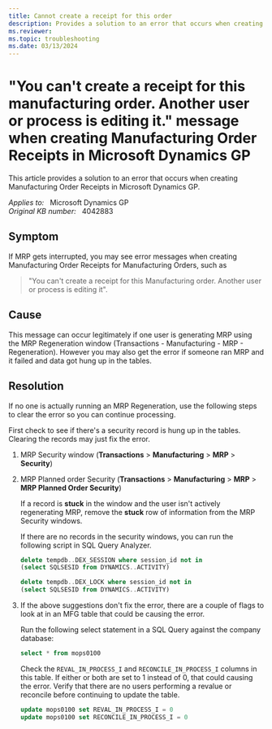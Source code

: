 ```yaml
---
title: Cannot create a receipt for this order
description: Provides a solution to an error that occurs when creating Manufacturing Order Receipts in Microsoft Dynamics GP.
ms.reviewer:
ms.topic: troubleshooting
ms.date: 03/13/2024
---
```

# "You can't create a receipt for this manufacturing order. Another user or process is editing it." message when creating Manufacturing Order Receipts in Microsoft Dynamics GP

This article provides a solution to an error that occurs when creating Manufacturing Order Receipts in Microsoft Dynamics GP.

_Applies to:_ &nbsp; Microsoft Dynamics GP  
_Original KB number:_ &nbsp; 4042883

## Symptom

If MRP gets interrupted, you may see error messages when creating Manufacturing Order Receipts for Manufacturing Orders, such as

> "You can't create a receipt for this Manufacturing order. Another user or process is editing it".

## Cause

This message can occur legitimately if one user is generating MRP using the MRP Regeneration window (Transactions - Manufacturing - MRP - Regeneration). However you may also get the error if someone ran MRP and it failed and data got hung up in the tables.

## Resolution

If no one is actually running an MRP Regeneration, use the following steps to clear the error so you can continue processing.

First check to see if there's a security record is hung up in the tables. Clearing the records may just fix the error.

1. MRP Security window (**Transactions** > **Manufacturing** > **MRP** > **Security**)
2. MRP Planned order Security (**Transactions** > **Manufacturing** > **MRP** > **MRP Planned Order Security**)

    If a record is **stuck** in the window and the user isn't actively regenerating MRP, remove the **stuck** row of information from the MRP Security windows.

    If there are no records in the security windows, you can run the following script in SQL Query Analyzer.

    ```sql
    delete tempdb..DEX_SESSION where session_id not in
    (select SQLSESID from DYNAMICS..ACTIVITY)
    
    delete tempdb..DEX_LOCK where session_id not in
    (select SQLSESID from DYNAMICS..ACTIVITY)
    ```

3. If the above suggestions don't fix the error, there are a couple of flags to look at in an MFG table that could be causing the error.

    Run the following select statement in a SQL Query against the company database:

    ```sql
    select * from mops0100
    ```

    Check the `REVAL_IN_PROCESS_I` and `RECONCILE_IN_PROCESS_I` columns in this table. If either or both are set to 1 instead of 0, that could causing the error. Verify that there are no users performing a revalue or reconcile before continuing to update the table.

    ```sql
    update mops0100 set REVAL_IN_PROCESS_I = 0
    update mops0100 set RECONCILE_IN_PROCESS_I = 0
    ```

